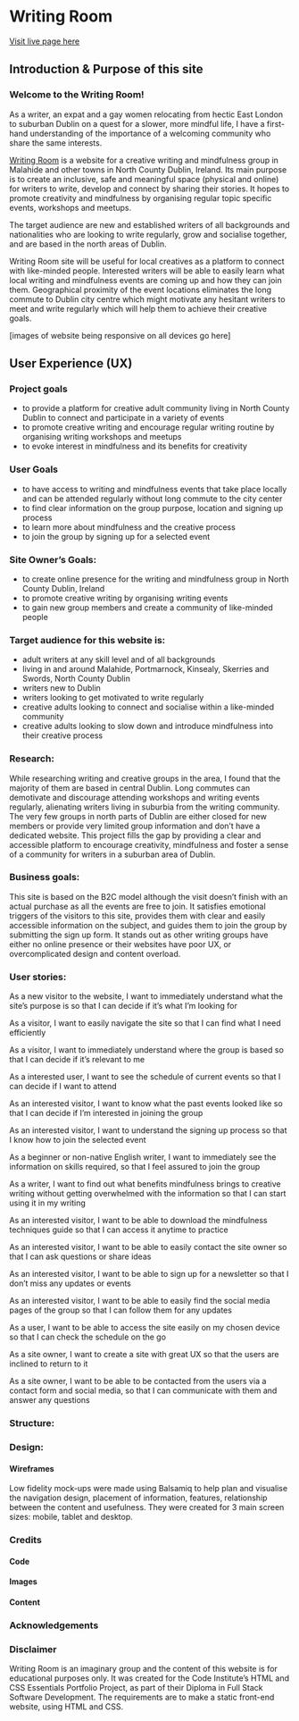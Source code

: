 # Writing Room

[Visit live page here](https://renatabiniek.github.io/writing-room/)

## Introduction & Purpose of this site

### Welcome to the Writing Room!

As a writer, an expat and a gay women relocating from hectic East London to suburban Dublin on a quest for a slower, more mindful life, I have a first-hand understanding of the importance of a welcoming community who share the same interests. 
 
[Writing Room](https://renatabiniek.github.io/writing-room/) is a website for a creative writing and mindfulness group in Malahide and other towns in North County Dublin, Ireland. Its main purpose is to create an inclusive, safe and meaningful space (physical and online) for writers to write, develop and connect by sharing their stories. It hopes to promote creativity and mindfulness by organising regular topic specific events, workshops and meetups. 

The target audience are new and established writers of all backgrounds and nationalities who are looking to write regularly, grow and socialise together, and are based in the north areas of Dublin.

Writing Room site will be useful for local creatives as a platform to connect with like-minded people. Interested writers will be able to easily learn what local writing and mindfulness events are coming up and how they can join them. Geographical proximity of the event locations eliminates the long commute to Dublin city centre which might motivate any hesitant writers to meet and write regularly which will help them to achieve their creative goals.

[images of website being responsive on all devices go here]

## User Experience (UX)

### Project goals

* to provide a platform for creative adult community living in North County Dublin to connect and participate in a variety of events
* to promote creative writing and encourage regular writing routine by organising writing workshops and meetups
* to evoke interest in mindfulness and its benefits for creativity

### User Goals
* to have access to writing and mindfulness events that take place locally and can be attended regularly without long commute to the city center
* to find clear information on the group purpose, location and signing up process
* to learn more about mindfulness and the creative process
* to join the group by signing up for a selected event

### Site Owner’s Goals:
* to create online presence for the writing and mindfulness group in North County Dublin, Ireland
* to promote creative writing by organising writing events
* to gain new group members and create a community of like-minded people 

### Target audience for this website is:

* adult writers at any skill level and of all backgrounds 
* living in and around Malahide, Portmarnock, Kinsealy, Skerries and Swords, North County Dublin
* writers new to Dublin
* writers looking to get motivated to write regularly
* creative adults looking to connect and socialise within a like-minded community
* creative adults looking to slow down and introduce mindfulness into their creative process

### Research: 

While researching writing and creative groups in the area, I found that the majority of them are based in central Dublin. Long commutes can demotivate and discourage attending workshops and writing events regularly, alienating writers living in suburbia from the writing community. The very few groups in north parts of Dublin are either closed for new members or provide very limited group information and don’t have a dedicated website.  This project fills the gap by providing a clear and accessible platform to encourage creativity, mindfulness and foster a sense of a community for writers in a suburban area of Dublin.

### Business goals:

This site is based on the B2C model although the visit doesn’t finish with an actual purchase as all the events are free to join. It satisfies emotional triggers of the visitors to this site, provides them with clear and easily accessible information on the subject, and guides them to join the group by submitting the sign up form. It stands out as other writing groups have either no online presence or their websites have poor UX, or overcomplicated design and content overload.

### User stories:

As a new visitor to the website, I want to immediately understand what the site’s purpose is so that I can decide if it’s what I’m looking for

As a visitor, I want to easily navigate the site so that I can find what I need efficiently

As a visitor, I want to immediately understand where the group is based so that I can decide if it’s relevant to me

As a interested user, I want to see the schedule of current events so that I can decide if I want to attend

As an interested visitor, I want to know what the past events looked like so that I can decide if I’m interested in joining the group

As an interested visitor, I want to understand the signing up process so that I know how to join the selected event

As a beginner or non-native English writer, I want to immediately see the information on skills required, so that I feel assured to join the group

As a writer, I want to find out what benefits mindfulness brings to creative writing without getting overwhelmed with the information so that I can start using it in my writing

As an interested visitor, I want to be able to download the mindfulness techniques guide so that I can access it anytime to practice

As an interested visitor, I want to be able to easily contact the site owner so that I can ask questions or share ideas

As an interested visitor, I want to be able to sign up for a newsletter so that I don’t miss any updates or events

As an interested visitor, I want to be able to easily find the social media pages of the group so that I can follow them for any updates

As a user, I want to be able to access the site easily on my chosen device so that I can check the schedule on the go

As a site owner, I want to create a site with great UX so that the users are inclined to return to it

As a site owner, I want to be able to be contacted from the users via a contact form and social media, so that I can communicate with them and answer any questions

### Structure:

### Design: 

#### Wireframes

Low fidelity mock-ups were made using Balsamiq to help plan and visualise the navigation design, placement of information, features, relationship between the content and usefulness. They were created for 3 main screen sizes: mobile, tablet and desktop.

### Credits

#### Code


#### Images 


#### Content

### Acknowledgements

### Disclaimer

Writing Room is an imaginary group and the content of this website is for educational purposes only. 
It was created for the Code Institute’s HTML and CSS Essentials Portfolio Project, as part of their Diploma in Full Stack Software Development.
The requirements are to make a static front-end website, using HTML and CSS.
